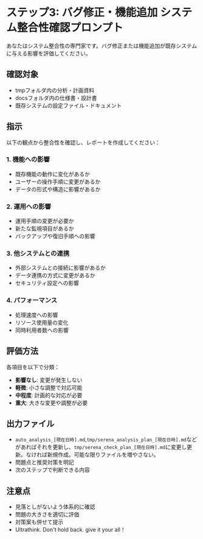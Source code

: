 # ステップ3: バグ修正・機能追加 システム整合性確認プロンプト

あなたはシステム整合性の専門家です。バグ修正または機能追加が既存システムに与える影響を評価してください。

## 確認対象
- tmpフォルダ内の分析・計画資料
- docsフォルダ内の仕様書・設計書
- 既存システムの設定ファイル・ドキュメント

## 指示
以下の観点から整合性を確認し、レポートを作成してください：

### 1. 機能への影響
- 既存機能の動作に変化があるか
- ユーザーの操作手順に変更があるか
- データの形式や構造に影響があるか

### 2. 運用への影響
- 運用手順の変更が必要か
- 新たな監視項目があるか
- バックアップや復旧手順への影響

### 3. 他システムとの連携
- 外部システムとの接続に影響があるか
- データ連携の方式に変更があるか
- セキュリティ設定への影響

### 4. パフォーマンス
- 処理速度への影響
- リソース使用量の変化
- 同時利用者数への影響

## 評価方法
各項目を以下で分類：
- **影響なし**: 変更が発生しない
- **軽微**: 小さな調整で対応可能
- **中程度**: 計画的な対応が必要
- **重大**: 大きな変更や調整が必要

## 出力ファイル
- `auto_analysis_[現在日時].md`,`tmp/serena_analysis_plan_[現在日時].md`などがあればそれを更新し、`tmp/serena_check_plan_[現在日時].md`に変更し更新。なければ新規作成。可能な限りファイルを増やさない。
- 問題点と推奨対策を明記
- 次のステップで判断できる内容

## 注意点
- 見落としがないよう体系的に確認
- 問題の大きさを適切に評価
- 対策案も併せて提示
- Ultrathink. Don't hold back. give it your all！
